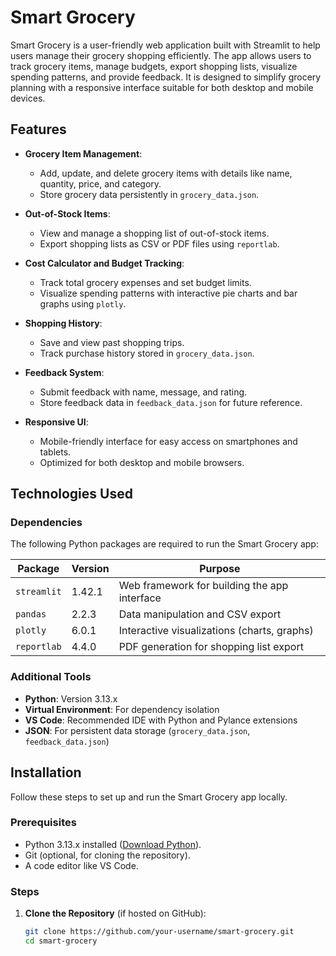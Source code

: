 # Smart Grocery

Smart Grocery is a user-friendly web application built with Streamlit to help users manage their grocery shopping efficiently. The app allows users to track grocery items, manage budgets, export shopping lists, visualize spending patterns, and provide feedback. It is designed to simplify grocery planning with a responsive interface suitable for both desktop and mobile devices.

## Features

- **Grocery Item Management**:
  - Add, update, and delete grocery items with details like name, quantity, price, and category.
  - Store grocery data persistently in `grocery_data.json`.

- **Out-of-Stock Items**:
  - View and manage a shopping list of out-of-stock items.
  - Export shopping lists as CSV or PDF files using `reportlab`.

- **Cost Calculator and Budget Tracking**:
  - Track total grocery expenses and set budget limits.
  - Visualize spending patterns with interactive pie charts and bar graphs using `plotly`.

- **Shopping History**:
  - Save and view past shopping trips.
  - Track purchase history stored in `grocery_data.json`.

- **Feedback System**:
  - Submit feedback with name, message, and rating.
  - Store feedback data in `feedback_data.json` for future reference.

- **Responsive UI**:
  - Mobile-friendly interface for easy access on smartphones and tablets.
  - Optimized for both desktop and mobile browsers.

## Technologies Used

### Dependencies
The following Python packages are required to run the Smart Grocery app:

| Package       | Version | Purpose                                      |
|---------------|---------|----------------------------------------------|
| `streamlit`   | 1.42.1  | Web framework for building the app interface |
| `pandas`      | 2.2.3   | Data manipulation and CSV export             |
| `plotly`      | 6.0.1   | Interactive visualizations (charts, graphs)  |
| `reportlab`   | 4.4.0   | PDF generation for shopping list export      |

### Additional Tools
- **Python**: Version 3.13.x
- **Virtual Environment**: For dependency isolation
- **VS Code**: Recommended IDE with Python and Pylance extensions
- **JSON**: For persistent data storage (`grocery_data.json`, `feedback_data.json`)

## Installation

Follow these steps to set up and run the Smart Grocery app locally.

### Prerequisites
- Python 3.13.x installed ([Download Python](https://www.python.org/downloads/)).
- Git (optional, for cloning the repository).
- A code editor like VS Code.

### Steps
1. **Clone the Repository** (if hosted on GitHub):
   ```bash
   git clone https://github.com/your-username/smart-grocery.git
   cd smart-grocery